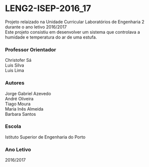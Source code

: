 # LENG2-ISEP-2016_17
Projeto relaizado na Unidade Curricular Laboratórios de Engenharia 2 durante o ano letivo 2016/2017  
Este projeto consistiu em desenvolver um sistema que controlava a humidade e temperatura do ar de uma estufa.

### Professor Orientador ###
Christofer Sá  
Luis Silva  
Luis Lima

### Autores ###
Jorge Gabriel Azevedo  
André Oliveira  
Tiago Moura  
Maria Inês Almeida  
Barbara Santos 

### Escola ###
Istituto Superior de Engenharia do Porto

### Ano Letivo ###
2016/2017
